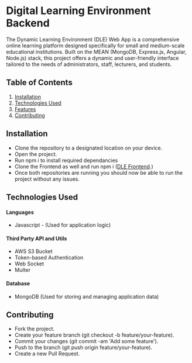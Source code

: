 # Digital Learning Environment Backend

The Dynamic Learning Environment (DLE) Web App is a comprehensive online learning platform designed specifically for small and medium-scale educational institutions. Built on the MEAN (MongoDB, Express.js, Angular, Node.js) stack, this project offers a dynamic and user-friendly interface tailored to the needs of administrators, staff, lecturers, and students.

## Table of Contents

1. [Installation](#installation)
2. [Technologies Used](#technologies-used)
3. [Features](#features)
4. [Contributing](#contributing)


## Installation

- Clone the repository to a designated location on your device.
- Open the project.
- Run npm i to install required dependancies
- Clone the Frontend as well and run npm i ([DLE Frontend](https://github.com/thenura442/Angular-Frontend-Client-Side/).)
- Once both repositories are running you should now be able to run the project without any issues.


## Technologies Used

#### Languages

- Javascript - (Used for application logic)

#### Third Party API and Utils

- AWS S3 Bucket
- Token-based Authentication
- Web Socket
- Multer

#### Database

- MongoDB (Used for storing and managing application data)

## Contributing

- Fork the project.
- Create your feature branch (git checkout -b feature/your-feature).
- Commit your changes (git commit -am 'Add some feature').
- Push to the branch (git push origin feature/your-feature).
- Create a new Pull Request.
